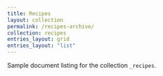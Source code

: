 ```yaml
---
title: Recipes
layout: collection
permalink: /recipes-archive/
collection: recipes
entries_layout: grid
entries_layout: "list"
---
```


Sample document listing for the collection `_recipes`.
